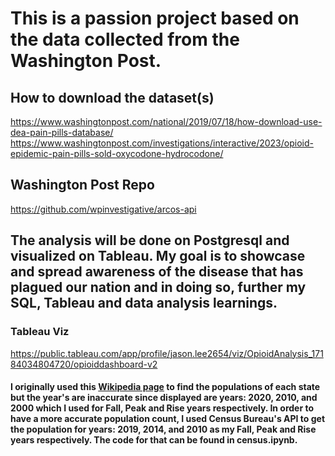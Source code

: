 # This is a passion project based on the data collected from the Washington Post. 

## How to download the dataset(s)
https://www.washingtonpost.com/national/2019/07/18/how-download-use-dea-pain-pills-database/
https://www.washingtonpost.com/investigations/interactive/2023/opioid-epidemic-pain-pills-sold-oxycodone-hydrocodone/

## Washington Post Repo
https://github.com/wpinvestigative/arcos-api

## The analysis will be done on Postgresql and visualized on Tableau. My goal is to showcase and spread awareness of the disease that has plagued our nation and in doing so, further my SQL, Tableau and data analysis learnings. 

### Tableau Viz
https://public.tableau.com/app/profile/jason.lee2654/viz/OpioidAnalysis_17184034804720/opioiddashboard-v2

#### I originally used this [Wikipedia page](https://en.wikipedia.org/wiki/List_of_U.S._states_and_territories_by_population) to find the populations of each state but the year's are inaccurate since displayed are years: 2020, 2010, and 2000 which I used for Fall, Peak and Rise years respectively. In order to have a more accurate population count, I used Census Bureau's API to get the population for years: 2019, 2014, and 2010 as my Fall, Peak and Rise years respectively. The code for that can be found in census.ipynb.
